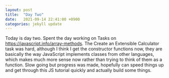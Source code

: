 ```yaml
---
layout: post
title:  "Day Two"
date:   2021-09-14 22:41:00 +0900
categories: jekyll update
---
```


Today is day two. Spent the day working on Tasks on https://javascript.info/array-methods.
The Create an Extensible Calculator task was hard, although I think I get the constructor functions now,
they are basically the way JavaScript implements classes from other languages, which makes much more sense
now rather than trying to think of them as a function. Slow going but progress was made, hopefully can speed
things up and get through this JS tutorial quickly and actually build some things. 
